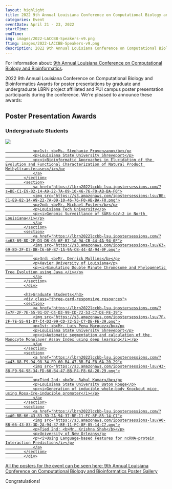 ```yaml
---
layout: highlight
title: 2022 9th Annual Louisiana Conference on Computational Biology and Bioinformatics Awards
categories: Event
eventDate: April 21 - 23, 2022
startTime:
endTime:
img: images/2022-LACCBB-Speakers-v9.png
ftimg: images/2022-LACCBB-Speakers-v9.png
description: 2022 9th Annual Louisiana Conference on Computational Biology and Bioinformatics Awards are made for Poster presentations by graduate and undergraduate LBRN project affiliated and PUI campus poster presentation participants. 
---
```


For information about: <a href="https://lbrn.lsu.edu/conference-on-biology-and-bioinformatics-2022.html">9th Annual Louisiana Conference on Computational Biology and Bioinformatics</a>.

2022 9th Annual Louisiana Conference on Computational Biology and Bioinformatics Awards for poster presentations by graduate and undergraduate LBRN project affiliated and PUI campus poster presentation participants during the conference. We're pleased to announce these awards:

<section id="eventAwards" class="eventsection">
		<h2 class="event-section-head">Poster Presentation Awards</h2>
			<h3>Undergraduate Students</h3>
  			<div class="three-card-responsive resources">
  			<section>
  				<a href="https://lbrn2022lccbb-lsu.ipostersessions.com/?s=2A-CC-E2-DB-27-5E-AF-89-77-C3-9A-9A-18-81-FD-D0">
      			<img src="https://s3.amazonaws.com/ipostersessions-lsu/2A-CC-E2-DB-27-5E-AF-89-77-C3-9A-9A-18-81-FD-D0.png">
      			
      			<p>1st: <b>Ms. Stephanie Provenzano</b></p>
      			<p>Louisiana State University Shreveport</p>
      			<p><i>Bioinformatic Approaches in Elucidation of the Evolution and Functional Characterization of Natural Product Methyltransferases</i></p>
      			</a>
  			</section>
   			<section>
  				<a href="https://lbrn2022lccbb-lsu.ipostersessions.com/?s=BE-C1-E9-82-14-A9-22-7A-09-10-46-76-F0-AB-BA-F0">
      			<img src="https://s3.amazonaws.com/ipostersessions-lsu/BE-C1-E9-82-14-A9-22-7A-09-10-46-76-F0-AB-BA-F0.png">
      			<p>2nd: <b>Mr. Michael Foster</b></p>
      			<p>Louisiana Tech University</p>
      			<p><i>Genomic Surveillance of SARS-CoV-2 in North Louisiana</i></p>
      			</a>
  			</section>
  			<section>
  				<a href="https://lbrn2022lccbb-lsu.ipostersessions.com/?s=63-69-8D-2F-D3-DB-C6-6F-B7-1A-9A-CB-44-4A-94-0F">
      			<img src="https://s3.amazonaws.com/ipostersessions-lsu/63-69-8D-2F-D3-DB-C6-6F-B7-1A-9A-CB-44-4A-94-0F.png">
      			
      			<p>3rd: <b>Mr. Derrick Mullins</b></p>
      			<p>Xavier University of Louisiana</p>
      			<p><i>Simulating Double Minute Chromosome and Phylogenetic Tree Evolution using Java </i></p>
      			</a>
  			</section>
			</div>

			<h3>Graduate Students</h3>
  			<div class="three-card-responsive resources">
  			<section>
  				<a href="https://lbrn2022lccbb-lsu.ipostersessions.com/?s=7F-2F-7E-55-91-D7-C4-D3-99-CD-72-53-C7-DE-FE-39">
      			<img src="https://s3.amazonaws.com/ipostersessions-lsu/7F-2F-7E-55-91-D7-C4-D3-99-CD-72-53-C7-DE-FE-39.png">
      			<p>1st: <b>Mr. Luis Pena Marquez</b></p>
      			<p>Louisiana State University Shreveport</p>
      			<p><i>Automatic segmentation and calculation of the Monocyte Monolayer Assay Index using deep learning</i></p>
      			</a>
  			</section>
   			<section>
  				<a href="https://lbrn2022lccbb-lsu.ipostersessions.com/?s=43-88-F9-94-98-34-FD-60-B4-47-BB-F4-F8-6A-20-29">
      			<img src="https://s3.amazonaws.com/ipostersessions-lsu/43-88-F9-94-98-34-FD-60-B4-47-BB-F4-F8-6A-20-29.png">
      			
      			<p>Tied 2nd: <b>Dr. Rahul Kumar</b></p>
      			<p>Louisiana State University Baton Rouge</p>
      			<p><i>Generation of inducible whole-body Knockout mice using Rosa-Cre-inducible promoter</i></p>
      			</a>
  			</section>
  			<section>
  				<a href="https://lbrn2022lccbb-lsu.ipostersessions.com/?s=A0-BB-66-43-83-3D-2A-94-37-BE-11-FC-8F-85-14-C7">
      			<img src="https://s3.amazonaws.com/ipostersessions-lsu/A0-BB-66-43-83-3D-2A-94-37-BE-11-FC-8F-85-14-C7.png">
      			<p>Tied 2nd: <b>Mr. Krishna Shah</b></p>
      			<p>University of New Orleans</p>
      			<p><i>Using Language-based Features for ncRNA-protein Interaction Prediction</i></p>
      			</a>
  			</section>
			</div>
</section>

All the posters for the event can be seen here: <a href="https://lbrn2022lccbb-lsu.ipostersessions.com/Default.aspx?s=LCCBB_2022_gallery">9th Annual Louisiana Conference on Computational Biology and Bioinformatics Poster Gallery</a>

Congratulations!